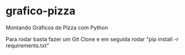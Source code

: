 # grafico-pizza
Montando Gráficos de Pizza com Python


Para rodar basta fazer um Git Clone e em seguida rodar "pip install -r requirements.txt"
